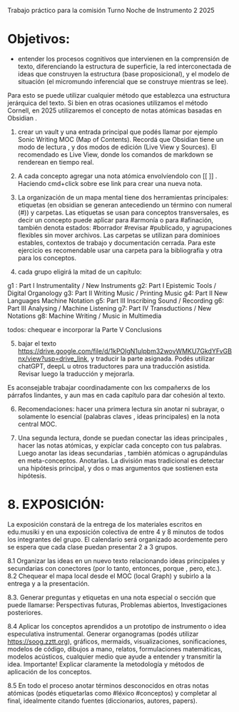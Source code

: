 Trabajo práctico para la comisión Turno Noche de Instrumento 2 2025

# Objetivos: 

- entender los procesos cognitivos que intervienen en la comprensión de texto, diferenciando la estructura de superficie, la red interconectada de ideas que construyen la estructura (base proposicional), y el modelo de situación (el micromundo inferencial que se construye mientras se lee).

Para esto se puede utilizar cualquier método que establezca una estructura jerárquica del texto. Si bien en otras ocasiones utilizamos el método Cornell, en 2025 utilizaremos el concepto de notas atómicas basadas en Obsidian . 



1. crear un vault y una entrada principal que podés llamar por ejemplo Sonic Writing MOC (Map of Contents). Recordá que Obsidian tiene un modo de lectura , y dos modos de edición (Live View y Sources). El recomendado es Live View, donde los comandos de markdown se renderean en tiempo real. 

2. A cada concepto agregar una nota atómica envolvíendolo con [[ ]] . Haciendo cmd+click sobre ese link para crear una nueva nota. 

3. La organización de un mapa mental tiene dos herramientas principales: etiquetas (en obsidian se generan antecediendo un término con numeral (#)) y  carpetas. Las etiquetas se usan para conceptos transversales, es decir un concepto puede aplicar para #armonía o para #afinación, también denota estados: #borrador #revisar #publicado, y agrupaciones flexibles sin mover archivos. Las carpetas se utilizan para dominioes estables, contextos de trabajo y documentación cerrada.  Para este ejercicio es recomendable usar una carpeta para la bibliografía y otra para los conceptos. 

4. cada grupo eligirá la mitad de un capítulo:

g1 : Part I  Instrumentality / New Instruments
g2: Part I Epistemic Tools / Digital Organology
g3: Part II Writing Music / Printing Music
g4: Part II New Languages Machine Notation 
g5: Part III Inscribing Sound / Recording
g6: Part III Analysing / Machine Listening 
g7: Part IV Transductions / New Notations 
g8: Machine Writing / Music in Multimedia 

todos: chequear e incorporar la Parte V Conclusions

5. bajar el texto https://drive.google.com/file/d/1kPOlgN1uIpbm32wovWMKU7GkdYFvGBnx/view?usp=drive_link, y traducir la parte asignada. Podés utilizar chatGPT, deepL u otros traductores para una traducción asistida.  Revisar luego la traducción y mejorarla. 

Es aconsejable trabajar coordinadamente con lxs compañerxs de los párrafos lindantes, y aun mas en cada capítulo para dar cohesión al texto. 

6. Recomendaciones: hacer una primera lectura sin anotar ni subrayar, o solamente lo esencial (palabras claves , ideas principales) en la nota central MOC. 

7. Una segunda lectura, donde se puedan conectar las ideas principales , hacer las notas atómicas, y expiclar cada concepto con tus palabras.  Luego anotar las ideas secundarias , también atómicas o agrupándulas en meta-conceptos. Anotarlas. La división mas tradicional es detectar una hipótesis principal, y dos o mas argumentos que sostienen esta hipótesis. 

# 8. EXPOSICIÓN:

La exposición constará de la entrega de los materiales escritos en edu.musiki y en una exposición colectiva de entre 4 y 8 minutos de todos los integrantes del grupo. El calendario será organizado acordemente pero se espera que cada clase puedan presentar 2 a 3 grupos. 

8.1 Organizar las ideas en un nuevo texto relacionando ideas principales y secundarias con conectores (por lo tanto, entonces, porque , pero, etc.). 
8.2 Chequear el mapa local desde el MOC (local Graph) y subirlo a la entrega y a la presentación.

8.3.  Generar preguntas y etiquetas  en una nota especial o sección que puede llamarse: Perspectivas futuras, Problemas abiertos, Investigaciones posteriores. 

8.4 Aplicar los conceptos aprendidos a un prototipo de instrumento  o idea especulativa instrumental. Generar organogramas (podés utilizar https://soog.zztt.org), gráficos, mermaids, visualizaciones, sonificaciones, modelos de código, dibujos a mano, relatos, formulaciones matemáticas, modelos acústicos, cualquier medio que ayude a entender y transmitir la idea. Importante! Explicar claramente la metodología y métodos de aplicación de los conceptos. 

8.5 En todo el proceso anotar términos desconocidos en otras notas atómicas (podés etiquetarlas como #léxico #conceptos) y completar al final, idealmente citando fuentes (diccionarios, autores, papers). 


